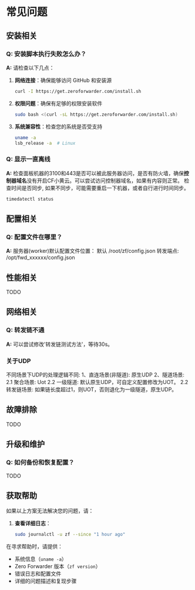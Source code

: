 # 常见问题

## 安装相关

### Q: 安装脚本执行失败怎么办？

**A:** 请检查以下几点：

1. **网络连接**：确保能够访问 GitHub 和安装源
   ```bash
   curl -I https://get.zeroforwarder.com/install.sh
   ```

2. **权限问题**：确保有足够的权限安装软件
   ```bash
   sudo bash <(curl -sL https://get.zeroforwarder.com/install.sh)
   ```

3. **系统兼容性**：检查您的系统是否受支持
   ```bash
   uname -a
   lsb_release -a  # Linux
   ```

### Q: 显示一直离线

**A:** 检查面板机器的3100和443是否可以被此服务器访问，是否有防火墙，确保**控制器域名**没有开启CF小黄云。可以尝试访问控制器域名，如果有内容则正常。
检查时间是否同步, 如果不同步，可能需要重启一下机器，或者自行进行时间同步。
```bash
timedatectl status
```

## 配置相关

### Q: 配置文件在哪里？

**A:** 服务器(worker)默认配置文件位置：
默认 /root/zf/config.json
转发端点:
/opt/fwd_xxxxxx/config.json

## 性能相关
TODO

## 网络相关

### Q: 转发链不通
**A:** 可以尝试修改'转发链测试方法'，等待30s。



### 关于UDP
不同场景下UDP的处理逻辑不同:
1、直连场景(非隧道): 原生UDP
2、隧道场景:
   2.1 聚合场景: Uot
   2.2 一级隧道: 默认原生UDP，可自定义配置修改为UOT。
   2.2 转发链场景: 如果链长度超过1，则UOT，否则退化为一级隧道，原生UDP。


## 故障排除
TODO


## 升级和维护

### Q: 如何备份和恢复配置？
TODO

## 获取帮助

如果以上方案无法解决您的问题，请：

1. **查看详细日志**：
   ```bash
   sudo journalctl -u zf --since "1 hour ago"
   ```

在寻求帮助时，请提供：
- 系统信息（`uname -a`）
- Zero Forwarder 版本（`zf version`）
- 错误日志和配置文件
- 详细的问题描述和复现步骤